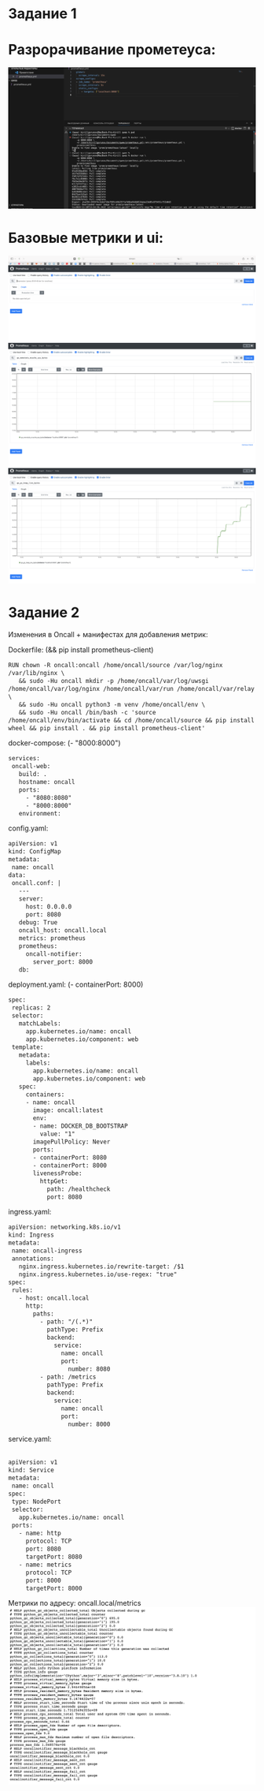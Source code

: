# Задание 1

# Разрорачивание прометеуса:

![Иллюстрация к проекту](https://github.com/randnull/sre-hw/blob/main/photo/docker-prom.png)

# Базовые метрики и ui:

![Иллюстрация к проекту](https://github.com/randnull/sre-hw/blob/main/photo/prom-ui.png)
![Иллюстрация к проекту](https://github.com/randnull/sre-hw/blob/main/photo/somemetric.png)
![Иллюстрация к проекту](https://github.com/randnull/sre-hw/blob/main/photo/some2metric.png)

# Задание 2

Изменения в Oncall + манифестах для добавления метрик:

Dockerfile: (&& pip install prometheus-client)
```
RUN chown -R oncall:oncall /home/oncall/source /var/log/nginx /var/lib/nginx \
   && sudo -Hu oncall mkdir -p /home/oncall/var/log/uwsgi /home/oncall/var/log/nginx /home/oncall/var/run /home/oncall/var/relay \
   && sudo -Hu oncall python3 -m venv /home/oncall/env \
   && sudo -Hu oncall /bin/bash -c 'source /home/oncall/env/bin/activate && cd /home/oncall/source && pip install wheel && pip install . && pip install prometheus-client'
```
docker-compose: (- "8000:8000")
```
services:
 oncall-web:
   build: .
   hostname: oncall
   ports:
     - "8080:8080"
     - "8000:8000"
   environment:
```
config.yaml:

```
apiVersion: v1
kind: ConfigMap
metadata:
 name: oncall
data:
 oncall.conf: |
   ---
   server:
     host: 0.0.0.0
     port: 8080
   debug: True
   oncall_host: oncall.local
   metrics: prometheus
   prometheus:
     oncall-notifier:
       server_port: 8000
   db:
```



deployment.yaml: (- containerPort: 8000)

```
spec:
 replicas: 2
 selector:
   matchLabels:
     app.kubernetes.io/name: oncall
     app.kubernetes.io/component: web
 template:
   metadata:
     labels:
       app.kubernetes.io/name: oncall
       app.kubernetes.io/component: web
   spec:
     containers:
     - name: oncall
       image: oncall:latest
       env:
       - name: DOCKER_DB_BOOTSTRAP
         value: "1"
       imagePullPolicy: Never
       ports:
       - containerPort: 8080
       - containerPort: 8000
       livenessProbe:
         httpGet:
           path: /healthcheck
           port: 8080
```
ingress.yaml:
```
apiVersion: networking.k8s.io/v1
kind: Ingress
metadata:
 name: oncall-ingress
 annotations:
   nginx.ingress.kubernetes.io/rewrite-target: /$1
   nginx.ingress.kubernetes.io/use-regex: "true"
spec:
 rules:
   - host: oncall.local
     http:
       paths:
         - path: "/(.*)"
           pathType: Prefix
           backend:
             service:
               name: oncall
               port:
                 number: 8080
         - path: /metrics
           pathType: Prefix
           backend:
             service:
               name: oncall
               port:
                 number: 8000
```


service.yaml:

```

apiVersion: v1
kind: Service
metadata:
 name: oncall
spec:
 type: NodePort
 selector:
   app.kubernetes.io/name: oncall
 ports:
   - name: http
     protocol: TCP
     port: 8080
     targetPort: 8080
   - name: metrics
     protocol: TCP
     port: 8000
     targetPort: 8000
```

Метрики по адресу: oncall.local/metrics
![Иллюстрация к проекту](https://github.com/randnull/sre-hw/blob/main/photo/oncall-metrics.png)


